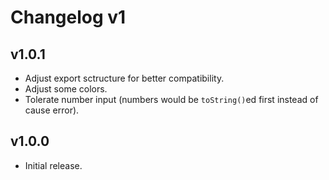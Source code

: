 # Changelog v1

## v1.0.1

- Adjust export sctructure for better compatibility.
- Adjust some colors.
- Tolerate number input (numbers would be `toString()`ed first instead of cause error).

## v1.0.0

- Initial release.